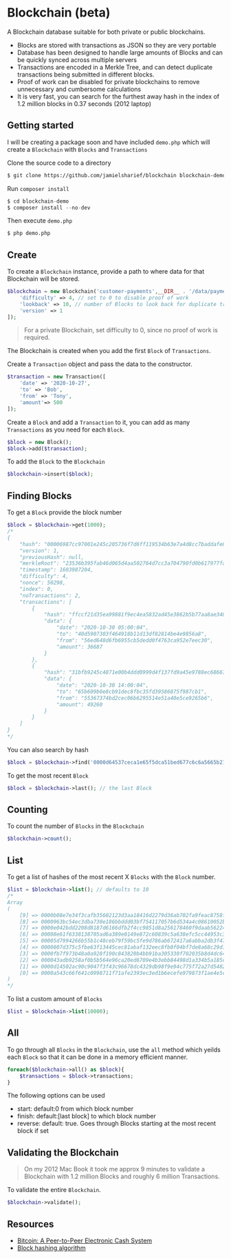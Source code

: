 # Blockchain (beta)

A Blockchain database suitable for both private or public blockchains.

- Blocks are stored with transactions as JSON so they are very portable
- Database has been designed to handle large amounts of Blocks and can be quickly synced across multiple servers
- Transactions are encoded in a Merkle Tree, and can detect duplicate transactions being submitted in different blocks.
- Proof of work can be disabled for private blockchains to remove unnecessary and cumbersome calculations
- It is very fast, you can search for the furthest away hash in the index of 1.2 million blocks in 0.37 seconds (2012 laptop)

## Getting started

I will be creating a package soon and have included `demo.php` which will create a `Blockchain` with `Blocks` and `Transactions`

Clone the source code to a directory

```bash
$ git clone https://github.com/jamielsharief/blockchain blockchain-demo
```

Run `composer install`

```php
$ cd blockchain-demo
$ composer install --no-dev
```

Then execute `demo.php`

```bash
$ php demo.php
```

## Create

To create a `Blockchain` instance, provide a path to where data for that Blockchain will be stored.

```php
$blockchain = new Blockchain('customer-payments',__DIR__ . '/data/payments', [
    'difficulty' => 4, // set to 0 to disable proof of work
    'lookback' => 10, // number of Blocks to look back for duplicate transactions
    'version' => 1
]);
```

> For a private Blockchain, set difficulty to 0, since no proof of work is required.

The Blockchain is created when you add the first `Block` of `Transactions`.

Create a `Transaction` object and pass the data to the constructor.

```php
$transaction = new Transaction([
    'date' => '2020-10-27',
    'to' => 'Bob',
    'from' => 'Tony',
    'amount'=> 500
]);
```

Create a `Block` and add a `Transaction` to it, you can add as many `Transactions` as you need for 
each `Block`.

```php
$block = new Block();
$block->add($transaction);
```

To add the `Block` to the `Blockchain`

```php
$blockchain->insert($block);
```

## Finding Blocks

To get a `Block` provide the block number

```php
$block = $blockchain->get(1000);
/*
{
    "hash": "00006987cc97001e245c205736f7d6ff119534b63e7a4d8cc7baddafe0a1ae7f",
    "version": 1,
    "previousHash": null,
    "merkleRoot": "23536b395fab46d065d4aa502764d7cc3a704790fd0b617977fa911aff01ec45",
    "timestamp": 1603987204,
    "difficulty": 4,
    "nonce": 50298,
    "index": 0,
    "noTransactions": 2,
    "transactions": [
        {
            "hash": "ffccf21d35ea99881f9ec4ea5832ad45e3862b5b77aa8ae340b999226ea38b4b",
            "data": {
                "date": "2020-10-30 05:00:04",
                "to": "40d5907303f464918b11d13df82814be4e9856a8",
                "from": "56ed648d6fb6955cb5dedd0f4763ca952e7eec30",
                "amount": 36687
            }
        },
        {
            "hash": "31bfb9245c4871e00b4ddd0999d4f137fd9a45e9788ec68667fb7fcaa4806e5e",
            "data": {
                "date": "2020-10-30 14:00:04",
                "to": "65b609b0e8cb91dec8fbc35fd39586875f987cb1",
                "from": "55367374bd2cec06b6295514e51a40e5ce9265b6",
                "amount": 49260
            }
        }
    ]
}
*/
```



You can also search by hash

```php
$block = $blockchain->find('0000d64537ceca1e65f5dca51bed677c6c6a5665b21725ef87dd6da21994e09c');
```

To get the most recent `Block`

```php
$block = $blockchain->last(); // the last Block
```

## Counting

To count the number of `Blocks` in the `Blockchain`

```php
$blockchain->count();
```

## List

To get a list of hashes of the most recent X `Blocks` with the `Block` number.

```php
$list = $blockchain->list(); // defaults to 10
/*
Array
(
    [9] => 0000b08e7e34f3cafb35602123d3aa18416d2279d36ab702fa9feac8758f6f66
    [8] => 0000963bc54ec3dba730e186bbddd03bf754117057b6d534a4c08610052b5c12
    [7] => 0000e042bdd2208d8187d6166dfb2f4cc9851d8a256178460f9daab56224f9f2
    [6] => 00008e61f6338138705ad6a389e0149e872c60839c5a638efc5cc44953c3820e
    [5] => 00005d7994266b55b1c48ceb79f59bc5fe9d786ab672417a6abba2db3f47a558
    [4] => 0000807d375c5fbe63f13445cec81abaf132eec8fb0f04bf7de8a68c29d173eb
    [3] => 0000fb7f973b48a0a928f190c843820b4bb91ba305330f702035b8d4dc64003f
    [2] => 000043adb9258af0b5b564e96ca20ed6709e4b3ebb84498d1a334b5a185cd788
    [1] => 0000d14502ac90c9047f3f43c96678dc4329db98f9e94c775f72a27d54820e87
    [0] => 0000a543c66f641c0998711f71afe2393ec3ed1b6ecefe979873f1ae4e5c15d2
)
*/
```

To list a custom amount of `Blocks`

```php
$list = $blockchain->list(10000);
```

## All

To go through all `Blocks` in the `Blockchain`, use the `all` method which yeilds each `Block` so that it can be done in a memory efficient manner.

```php
foreach($blockchain->all() as $block){
    $transactions = $block->transactions;
}
```

The following options can be used

- start: default:0 from which block number
- finish: default:[last block] to which block number
- reverse: default: true. Goes through Blocks starting at the most recent block if set

## Validating the Blockchain

> On my 2012 Mac Book it took me approx 9 minutes to validate a Blockchain with 1.2 million Blocks and roughly 6 million Transactions.

To validate the entire `Blockchain`.

```php
$blockchain->validate();
```

## Resources

- [Bitcoin: A Peer-to-Peer Electronic Cash System](https://bitcoin.org/bitcoin.pdf)
- [Block hashing algorithm](https://en.bitcoin.it/wiki/Block_hashing_algorithm)